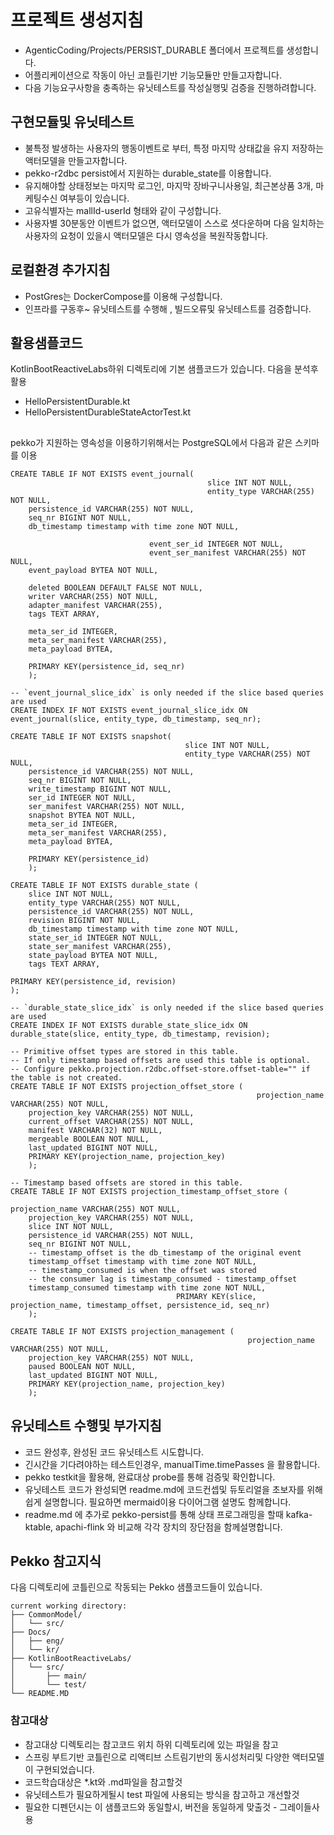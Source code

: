 
# 프로젝트 생성지침
- AgenticCoding/Projects/PERSIST_DURABLE 폴더에서 프로젝트를 생성합니다.
- 어플리케이션으로 작동이 아닌 코틀린기반 기능모듈만 만들고자합니다.
- 다음 기능요구사항을 충족하는 유닛테스트를 작성실행및 검증을 진행하려합니다.

## 구현모듈및 유닛테스트
- 불특정 발생하는 사용자의 행동이벤트로 부터, 특정 마지막 상태값을 유지 저장하는 액터모델을 만들고자합니다.
- pekko-r2dbc persist에서 지원하는 durable_state를 이용합니다.
- 유지해야할 상태정보는 마지막 로그인, 마지막 장바구니사용일, 최근본상품 3개, 마케팅수신 여부등이 있습니다. 
- 고유식별자는  mallId-userId 형태와 같이 구성합니다.
- 사용자별 30분동안 이벤트가 없으면, 액터모델이 스스로 셧다운하며 다음 일치하는 사용자의 요청이 있을시 액터모델은 다시 영속성을 복원작동합니다.


## 로컬환경 추가지침
- PostGres는 DockerCompose를 이용해 구성합니다.
- 인프라를 구동후~ 유닛테스트를 수행해 , 빌드오류및 유닛테스트를 검증합니다.


## 활용샘플코드

KotlinBootReactiveLabs하위 디렉토리에 기본 샘플코드가 있습니다. 다음을 분석후 활용
- HelloPersistentDurable.kt
- HelloPersistentDurableStateActorTest.kt

##

pekko가 지원하는 영속성을 이용하기위해서는 PostgreSQL에서 다음과 같은 스키마를 이용

```postgresql
CREATE TABLE IF NOT EXISTS event_journal(
                                            slice INT NOT NULL,
                                            entity_type VARCHAR(255) NOT NULL,
    persistence_id VARCHAR(255) NOT NULL,
    seq_nr BIGINT NOT NULL,
    db_timestamp timestamp with time zone NOT NULL,

                               event_ser_id INTEGER NOT NULL,
                               event_ser_manifest VARCHAR(255) NOT NULL,
    event_payload BYTEA NOT NULL,

    deleted BOOLEAN DEFAULT FALSE NOT NULL,
    writer VARCHAR(255) NOT NULL,
    adapter_manifest VARCHAR(255),
    tags TEXT ARRAY,

    meta_ser_id INTEGER,
    meta_ser_manifest VARCHAR(255),
    meta_payload BYTEA,

    PRIMARY KEY(persistence_id, seq_nr)
    );

-- `event_journal_slice_idx` is only needed if the slice based queries are used
CREATE INDEX IF NOT EXISTS event_journal_slice_idx ON event_journal(slice, entity_type, db_timestamp, seq_nr);

CREATE TABLE IF NOT EXISTS snapshot(
                                       slice INT NOT NULL,
                                       entity_type VARCHAR(255) NOT NULL,
    persistence_id VARCHAR(255) NOT NULL,
    seq_nr BIGINT NOT NULL,
    write_timestamp BIGINT NOT NULL,
    ser_id INTEGER NOT NULL,
    ser_manifest VARCHAR(255) NOT NULL,
    snapshot BYTEA NOT NULL,
    meta_ser_id INTEGER,
    meta_ser_manifest VARCHAR(255),
    meta_payload BYTEA,

    PRIMARY KEY(persistence_id)
    );

CREATE TABLE IF NOT EXISTS durable_state (
    slice INT NOT NULL,
    entity_type VARCHAR(255) NOT NULL,
    persistence_id VARCHAR(255) NOT NULL,
    revision BIGINT NOT NULL,
    db_timestamp timestamp with time zone NOT NULL,
    state_ser_id INTEGER NOT NULL,
    state_ser_manifest VARCHAR(255),
    state_payload BYTEA NOT NULL,
    tags TEXT ARRAY,

PRIMARY KEY(persistence_id, revision)
);

-- `durable_state_slice_idx` is only needed if the slice based queries are used
CREATE INDEX IF NOT EXISTS durable_state_slice_idx ON durable_state(slice, entity_type, db_timestamp, revision);

-- Primitive offset types are stored in this table.
-- If only timestamp based offsets are used this table is optional.
-- Configure pekko.projection.r2dbc.offset-store.offset-table="" if the table is not created.
CREATE TABLE IF NOT EXISTS projection_offset_store (
                                                       projection_name VARCHAR(255) NOT NULL,
    projection_key VARCHAR(255) NOT NULL,
    current_offset VARCHAR(255) NOT NULL,
    manifest VARCHAR(32) NOT NULL,
    mergeable BOOLEAN NOT NULL,
    last_updated BIGINT NOT NULL,
    PRIMARY KEY(projection_name, projection_key)
    );

-- Timestamp based offsets are stored in this table.
CREATE TABLE IF NOT EXISTS projection_timestamp_offset_store (
                                                                 projection_name VARCHAR(255) NOT NULL,
    projection_key VARCHAR(255) NOT NULL,
    slice INT NOT NULL,
    persistence_id VARCHAR(255) NOT NULL,
    seq_nr BIGINT NOT NULL,
    -- timestamp_offset is the db_timestamp of the original event
    timestamp_offset timestamp with time zone NOT NULL,
    -- timestamp_consumed is when the offset was stored
    -- the consumer lag is timestamp_consumed - timestamp_offset
    timestamp_consumed timestamp with time zone NOT NULL,
                                     PRIMARY KEY(slice, projection_name, timestamp_offset, persistence_id, seq_nr)
    );

CREATE TABLE IF NOT EXISTS projection_management (
                                                     projection_name VARCHAR(255) NOT NULL,
    projection_key VARCHAR(255) NOT NULL,
    paused BOOLEAN NOT NULL,
    last_updated BIGINT NOT NULL,
    PRIMARY KEY(projection_name, projection_key)
    );
```


## 유닛테스트 수행및 부가지침
- 코드 완성후, 완성된 코드 유닛테스트 시도합니다.
- 긴시간을 기다려야하는 테스트인경우, manualTime.timePasses 을 활용합니다.
- pekko testkit을 활용해, 완료대상 probe를 통해 검증및 확인합니다.
- 유닛테스트 코드가 완성되면 readme.md에 코드컨셉및 듀토리얼을 초보자를 위해 쉽게 설명합니다. 필요하면 mermaid이용 다이어그램 설명도 함께합니다.
- readme.md 에 추가로 pekko-persist를 통해 상태 프로그래밍을 할때 kafka-ktable, apachi-flink 와 비교해 각각 장치의 장단점을 함께설명합니다.

## Pekko 참고지식

다음 디렉토리에 코틀린으로 작동되는 Pekko 샘플코드들이 있습니다.

```
current working directory:
├── CommonModel/
│   └── src/
├── Docs/
│   ├── eng/
│   └── kr/
├── KotlinBootReactiveLabs/
│   └── src/
│       ├── main/
│       └── test/
└── README.MD
```

### 참고대상
- 참고대상 디렉토리는 참고코드 위치 하위 디렉토리에 있는 파일을 참고
- 스프링 부트기반 코틀린으로 리액티브 스트림기반의 동시성처리및 다양한 액터모델이 구현되었습니다.
- 코드학습대상은 *.kt와 .md파일을 참고할것
- 유닛테스트가 필요하게될시 test 파일에 사용되는 방식을 참고하고 개선할것
- 필요한 디펜던시는 이 샘플코드와 동일할시, 버전을 동일하게 맞출것 - 그레이들사용